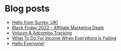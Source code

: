 # Blog posts
<!-- BLOG-POST-LIST:START -->
- [Hello from Surrey, UK!](https://afflift.com/f/threads/hello-from-surrey-uk.9970/)
- [Black Friday 2022 - Affiliate Marketing Deals](https://afflift.com/f/threads/black-friday-2022-affiliate-marketing-deals.9962/)
- [Voluum &amp; Adcombo Tracking](https://afflift.com/f/threads/voluum-adcombo-tracking.9217/)
- [What To Do For Income When Everything Is Failing](https://afflift.com/f/threads/what-to-do-for-income-when-everything-is-failing.9955/)
- [Hello Everyone!](https://afflift.com/f/threads/hello-everyone.9963/)
<!-- BLOG-POST-LIST:END -->
